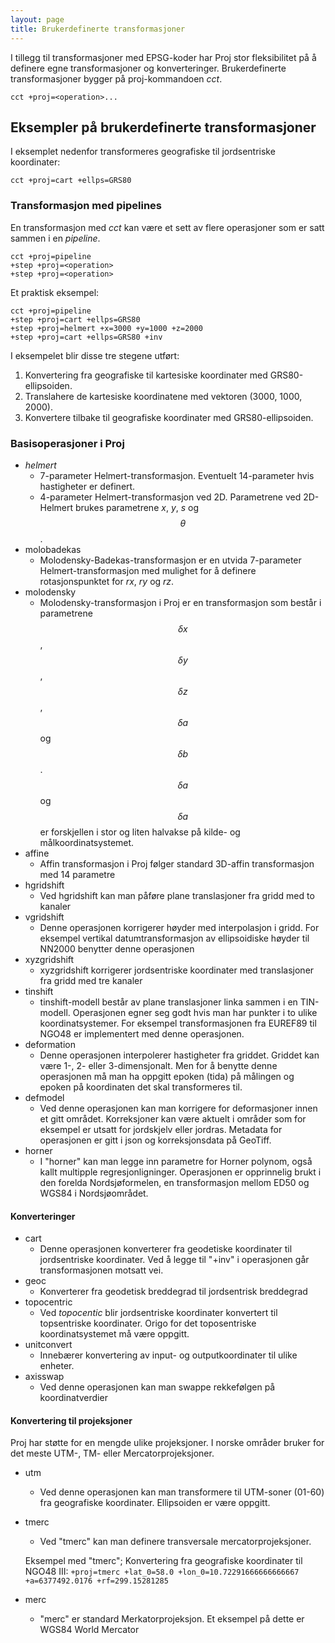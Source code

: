 ```yaml
---
layout: page
title: Brukerdefinerte transformasjoner
---
```


<script type="text/javascript" async
  src="https://cdn.mathjax.org/mathjax/latest/MathJax.js?config=TeX-MML-AM_CHTML">
</script>

I tillegg til transformasjoner med EPSG-koder har Proj stor fleksibilitet på å definere egne transformasjoner og konverteringer. Brukerdefinerte transformasjoner bygger på proj-kommandoen *cct*.		

``cct +proj=<operation>...``		

## Eksempler på brukerdefinerte transformasjoner

I eksemplet nedenfor transformeres geografiske til jordsentriske koordinater:

``cct +proj=cart +ellps=GRS80``		

### Transformasjon med pipelines

En transformasjon med *cct* kan være et sett av flere operasjoner som er satt sammen i en *pipeline*.		

```
cct +proj=pipeline
+step +proj=<operation>
+step +proj=<operation>
```		

Et praktisk eksempel:

```
cct +proj=pipeline 
+step +proj=cart +ellps=GRS80
+step +proj=helmert +x=3000 +y=1000 +z=2000
+step +proj=cart +ellps=GRS80 +inv
```		

I eksempelet blir disse tre stegene utført:

1. Konvertering fra geografiske til kartesiske koordinater med GRS80-ellipsoiden.
2. Translahere de kartesiske koordinatene med vektoren (3000, 1000, 2000).
3. Konvertere tilbake til geografiske koordinater med GRS80-ellipsoiden.

### Basisoperasjoner i Proj

* *helmert*
	* 7-parameter Helmert-transformasjon. Eventuelt 14-parameter hvis hastigheter er definert.
	* 4-parameter Helmert-transformasjon ved 2D. Parametrene ved 2D-Helmert brukes parametrene *x*, *y*, *s* og $$\theta$$.
* molobadekas
	* Molodensky-Badekas-transformasjon er en utvida 7-parameter Helmert-transformasjon med mulighet for å definere rotasjonspunktet for *rx*, *ry* og *rz*.
* molodensky
	* Molodensky-transformasjon i Proj er en transformasjon som består i parametrene $$\delta x$$, $$\delta y$$, $$\delta z$$, $$\delta a$$ og $$\delta b$$. $$\delta a$$ og $$\delta a$$ er forskjellen i stor og liten halvakse på kilde- og målkoordinatsystemet. 
* affine
	* Affin transformasjon i Proj følger standard 3D-affin transformasjon med 14 parametre
* hgridshift
	* Ved hgridshift kan man påføre plane translasjoner fra gridd med to kanaler
* vgridshift
	* Denne operasjonen korrigerer høyder med interpolasjon i gridd. For eksempel vertikal datumtransformasjon av ellipsoidiske høyder til NN2000 benytter denne operasjonen
* xyzgridshift
	* xyzgridshift korrigerer jordsentriske koordinater med translasjoner fra gridd med tre kanaler
* tinshift
	* tinshift-modell består av plane translasjoner linka sammen i en TIN-modell. Operasjonen egner seg godt hvis man har punkter i to ulike koordinatsystemer. For eksempel transformasjonen fra EUREF89 til NGO48 er implementert med denne operasjonen.
* deformation
	* Denne operasjonen interpolerer hastigheter fra griddet. Griddet kan være 1-, 2- eller 3-dimensjonalt. Men for å benytte denne operasjonen må man ha oppgitt epoken (tida) på målingen og epoken på koordinaten det skal transformeres til.
* defmodel
	* Ved denne operasjonen kan man korrigere for deformasjoner innen et gitt området. Korreksjoner kan være aktuelt i områder som for eksempel er utsatt for jordskjelv eller jordras. Metadata for operasjonen er gitt i json og korreksjonsdata på GeoTiff.
* horner
	* I "horner" kan man legge inn parametre for Horner polynom, også kallt multipple regresjonligninger. Operasjonen er opprinnelig brukt i den forelda Nordsjøformelen, en transformasjon mellom ED50 og WGS84 i Nordsjøområdet.

#### Konverteringer

* cart
	 * Denne operasjonen konverterer fra geodetiske koordinater til jordsentriske koordinater. Ved å legge til "+inv" i operasjonen går transformasjonen motsatt vei.
* geoc
	 * Konverterer fra geodetisk breddegrad til jordsentrisk breddegrad
* topocentric
	 * Ved *topocentic* blir jordsentriske koordinater konvertert til topsentriske koordinater. Origo for det toposentriske koordinatsystemet må være oppgitt.
* unitconvert
	 * Innebærer konvertering av input- og outputkoordinater til ulike enheter.
* axisswap
	 * Ved denne operasjonen kan man swappe rekkefølgen på koordinatverdier

#### Konvertering til projeksjoner

Proj har støtte for en mengde ulike projeksjoner. I norske områder bruker for det meste UTM-, TM- eller Mercatorprojeksjoner.

* utm
	 * Ved denne operasjonen kan man transformere til UTM-soner (01-60) fra geografiske koordinater. Ellipsoiden er være oppgitt. 
* tmerc
	 * Ved "tmerc" kan man definere transversale mercatorprojeksjoner.		
	
	Eksempel med "tmerc"; Konvertering fra geografiske koordinater til NGO48 III:
	``+proj=tmerc +lat_0=58.0 +lon_0=10.72291666666666667 +a=6377492.0176 +rf=299.15281285``	 
* merc
	 * "merc" er standard Merkatorprojeksjon. Et eksempel på dette er WGS84 World Mercator		
